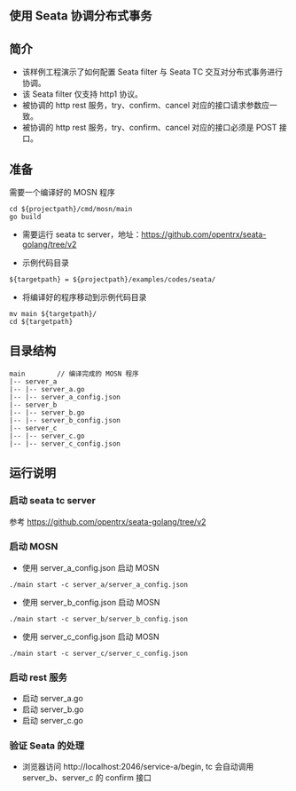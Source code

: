 ## 使用 Seata 协调分布式事务

## 简介

+ 该样例工程演示了如何配置 Seata filter 与 Seata TC 交互对分布式事务进行协调。
+ 该 Seata filter 仅支持 http1 协议。
+ 被协调的 http rest 服务，try、confirm、cancel 对应的接口请求参数应一致。
+ 被协调的 http rest 服务，try、confirm、cancel 对应的接口必须是 POST 接口。

## 准备

需要一个编译好的 MOSN 程序
```
cd ${projectpath}/cmd/mosn/main
go build
```

+ 需要运行 seata tc server，地址：https://github.com/opentrx/seata-golang/tree/v2


+ 示例代码目录

```
${targetpath} = ${projectpath}/examples/codes/seata/
```

+ 将编译好的程序移动到示例代码目录

```
mv main ${targetpath}/
cd ${targetpath}
```

## 目录结构

```
main        // 编译完成的 MOSN 程序
|-- server_a
|-- |-- server_a.go 
|-- |-- server_a_config.json 
|-- server_b
|-- |-- server_b.go 
|-- |-- server_b_config.json 
|-- server_c
|-- |-- server_c.go 
|-- |-- server_c_config.json 
```

## 运行说明

### 启动 seata tc server

参考 https://github.com/opentrx/seata-golang/tree/v2

### 启动 MOSN

+ 使用 server_a_config.json 启动 MOSN

```
./main start -c server_a/server_a_config.json
```

+ 使用 server_b_config.json 启动 MOSN

```
./main start -c server_b/server_b_config.json
```

+ 使用 server_c_config.json 启动 MOSN

```
./main start -c server_c/server_c_config.json
```

### 启动 rest 服务

+ 启动 server_a.go
+ 启动 server_b.go
+ 启动 server_c.go

### 验证 Seata 的处理

+ 浏览器访问 http://localhost:2046/service-a/begin, tc 会自动调用 server_b、server_c 的 confirm 接口
